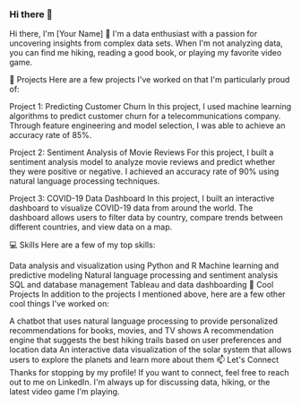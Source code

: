 ### Hi there 👋
Hi there, I'm [Your Name] 👋
I'm a data enthusiast with a passion for uncovering insights from complex data sets. When I'm not analyzing data, you can find me hiking, reading a good book, or playing my favorite video game.

🔭 Projects
Here are a few projects I've worked on that I'm particularly proud of:

Project 1: Predicting Customer Churn
In this project, I used machine learning algorithms to predict customer churn for a telecommunications company. Through feature engineering and model selection, I was able to achieve an accuracy rate of 85%.

Project 2: Sentiment Analysis of Movie Reviews
For this project, I built a sentiment analysis model to analyze movie reviews and predict whether they were positive or negative. I achieved an accuracy rate of 90% using natural language processing techniques.

Project 3: COVID-19 Data Dashboard
In this project, I built an interactive dashboard to visualize COVID-19 data from around the world. The dashboard allows users to filter data by country, compare trends between different countries, and view data on a map.

💻 Skills
Here are a few of my top skills:

Data analysis and visualization using Python and R
Machine learning and predictive modeling
Natural language processing and sentiment analysis
SQL and database management
Tableau and data dashboarding
🌟 Cool Projects
In addition to the projects I mentioned above, here are a few other cool things I've worked on:

A chatbot that uses natural language processing to provide personalized recommendations for books, movies, and TV shows
A recommendation engine that suggests the best hiking trails based on user preferences and location data
An interactive data visualization of the solar system that allows users to explore the planets and learn more about them
📫 Let's Connect
Thanks for stopping by my profile! If you want to connect, feel free to reach out to me on LinkedIn. I'm always up for discussing data, hiking, or the latest video game I'm playing.
<!--
**bhavyapandya/bhavyapandya** is a ✨ _special_ ✨ repository because its `README.md` (this file) appears on your GitHub profile.

Here are some ideas to get you started:

- 🔭 I’m currently working on ...
- 🌱 I’m currently learning ...
- 👯 I’m looking to collaborate on ...
- 🤔 I’m looking for help with ...
- 💬 Ask me about ...
- 📫 How to reach me: ...
- 😄 Pronouns: ...
- ⚡ Fun fact: ...
-->
